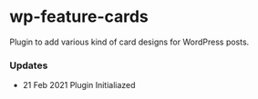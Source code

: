 # wp-feature-cards

Plugin to add various kind of card designs for WordPress posts.

### Updates

* 21 Feb 2021 Plugin Initialiazed